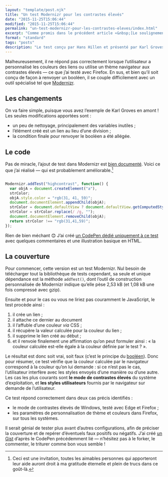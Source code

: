 ```yaml
---
layout: "template/post.njk"
title: "Un test Modernizr pour les contrastes élevés"
date: "2015-11-25T15:06:44"
modified: "2015-11-25T15:06:44"
permalink: "un-test-modernizr-pour-les-contrastes-eleves/index.html"
excerpt: "Comme promis dans le précédent article «&nbsp;[Le soulignement factice](https://www.ffoodd.fr/le-soulignement-factice/)&nbsp;», voici un portage sur Modernizr du test sur le mode contrastes élevés. Jʼattends votre avis&nbsp;!"
format: "standard"
tags: "posts"
description: "Le test conçu par Hans Hillen et présenté par Karl Groves <a hreflang=\"en\" href=\"http://jsfiddle.net/karlgroves/XR8Su/6/\">sur JS Fiddle</a> est top."
---
```

Malheureusement, il ne répond pas correctement lorsque lʼutilisateur a personnalisé les couleurs des liens ou utilise un thème navigateur aux contrastes élevés —&nbsp;ce que jʼai testé avec Firefox. En sus, et bien quʼil soit conçu de façon à renvoyer un booléen, il se couple difficilement avec un outil spécialisé tel que [Modernizr](https://modernizr.com/).

## Les changements

On va faire simple, puisque vous avez lʼexemple de Karl Groves en amont&nbsp;! Les seules modifications apportées sont&nbsp;:

* un peu de nettoyage, principalement des variables inutiles&nbsp;;
* lʼélément créé est un lien au lieu dʼune division&nbsp;;
* la condition finale pour renvoyer le booléen a été allégée.

## Le code

Pas de miracle, lʼajout de test dans Modernizr est [bien documenté](https://modernizr.com/docs#modernizr-addtest). Voici ce que jʼai réalisé —&nbsp;qui est probablement améliorable.[^1]

[^1]: Ceci est une invitation, toutes les aimables personnes qui apporteront leur aide auront droit à ma gratitude éternelle et plein de trucs dans ce goût-là.



```javascript

Modernizr.addTest("highcontrast", function() {
  var objA = document.createElement("a"),
  strColor;
  objA.style.color = "rgb(31, 41, 59)";
  document.documentElement.appendChild(objA);
  strColor = document.defaultView ? document.defaultView.getComputedStyle(objA, null).color : objA.currentStyle.color;
  strColor = strColor.replace(/ /g, "");
  document.documentElement.removeChild(objA);
  return strColor !== "rgb(31,41,59)";
});
```

Rien de bien méchant&nbsp;😊 Jʼai créé [un CodePen dédié uniquement à ce test](https://codepen.io/ffoodd/pen/RWmmOO) avec quelques commentaires et une illustration basique en HTML.

## La couverture

Pour commencer, cette version est un test Modernizr. Nul besoin de télécharger tout la bibliothèque de tests cependant, sa seule et unique dépendance est la méthode `addTest()`, dont lʼoutil de construction personnalisée de Modernizr indique quʼelle pèse 2,53&nbsp;kB (et 1,08&nbsp;kB une fois compressé avec gzip).

Ensuite et pour le cas ou vous ne liriez pas couramment le JavaScript, le test procède ainsi&nbsp;:

1.  il crée un lien&nbsp;;
2.  il attache ce dernier au document&nbsp;
3.  il lʼaffuble dʼune couleur _via_ CSS&nbsp;;
4.  il récupère la valeur calculée pour la couleur du lien&nbsp;;
5.  il supprime le lien créé au début&nbsp;;
6.  et il renvoie finalement une affirmation quʼon peut formuler ainsi&nbsp;: «&nbsp;la couleur calculée est-elle égale à la couleur définie par le test&nbsp;?&nbsp;».

Le résultat est donc soit vrai, soit faux (cʼest le principe du [booléen](https://fr.wikipedia.org/wiki/Bool%C3%A9en)). Donc pour résumer, ce test vérifie que la couleur calculée par le navigateur correspond à la couleur quʼon lui demande&nbsp;: si ce nʼest pas le cas, lʼutilisateur interfère avec les styles envoyés dʼune manière ou dʼune autre. Les cas les plus courants sont **le mode de contrastes élevés** du système dʼexploitation, et **les styles utilisateurs** fournis par le navigateur sur demande de lʼutilisateur.

Ce test répond correctement dans deux cas précis identifiés&nbsp;:

* le mode de contrastes élevés de Windows, testé avec Edge et Firefox&nbsp;;
* les paramètres de personnalisation de thème et couleurs dans Firefox, sur tous les systèmes.

Il serait génial de tester plus avant dʼautres configurations, afin de préciser la couverture et de repérer dʼéventuels faux positifs ou négatifs. Jʼai créé [un Gist](https://gist.github.com/ffoodd/78f99204b5806e183574) dʼaprès le CodePen précédemment lié —&nbsp;nʼhésitez pas à le forker, le commenter, le triturer comme bon vous semble&nbsp;!